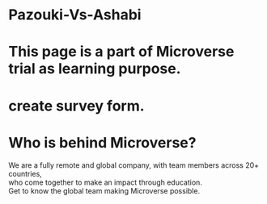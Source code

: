 # Pazouki-Vs-Ashabi
# This page is a part of Microverse trial as learning purpose.
# create survey form.
# Who is behind Microverse?
We are a fully remote and global company, with team members across 20+ countries,<br> who come together to make an impact through education.<br>
Get to know the global team 
making Microverse possible. <br>